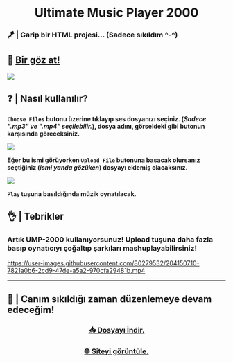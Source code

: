 <h1 align="center">Ultimate Music Player 2000</h1>

### 🪁 | Garip bir HTML projesi... (Sadece sıkıldım ^-^) 

## 🔗 [Bir göz at!](https://Ultimate-Music-Player-2000.raahuna.repl.co)

<a href="https://Ultimate-Music-Player-2000.raahuna.repl.co"><img src="https://user-images.githubusercontent.com/80279532/204149423-79f7e0af-c956-4cca-a906-69fc0d35f574.png"></a>

## ❓ | Nasıl kullanılır?

**```Choose Files``` butonu üzerine tıklayıp ses dosyanızı seçiniz. (*Sadece ".mp3" ve ".mp4" seçilebilir.*), dosya adını, görseldeki gibi butonun karşısında göreceksiniz.**

<a href="#"><img src="https://user-images.githubusercontent.com/80279532/204149994-e944eea2-85db-4621-a7e1-e7a3450dd847.png"></a>

**Eğer bu ismi görüyorken ```Upload File``` butonuna basacak olursanız seçtiğiniz (*ismi yanda gözüken*) dosyayı eklemiş olacaksınız.**

<a href="#"><img src="https://user-images.githubusercontent.com/80279532/204150114-9a23d8d7-0ed8-468f-b0ad-15343b30e7a8.png"></a>

**`Play` tuşuna basıldığında müzik oynatılacak.**

## 👌 | Tebrikler

### Artık UMP-2000 kullanıyorsunuz! Upload tuşuna daha fazla basıp oynatıcıyı çoğaltıp şarkıları mashuplayabilirsiniz!

https://user-images.githubusercontent.com/80279532/204150710-7821a0b6-2cd9-47de-a5a2-970cfa29481b.mp4

<hr>

## 🤒 | Canım sıkıldığı zaman düzenlemeye devam edeceğim!

<div align="center">
  <h3><a href="https://github.com/Raahuna/Ultimate-Music-Player-2000/archive/refs/heads/main.zip">📥 Dosyayı İndir.</a></h3>
  <h3><a href="https://Ultimate-Music-Player-2000.raahuna.repl.co">🌐 Siteyi görüntüle.</a></h3>
</div>
